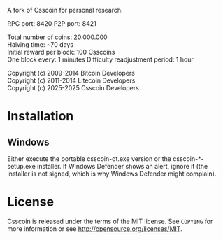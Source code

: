A fork of Csscoin for personal research.

RPC port: 8420
P2P port: 8421

Total number of coins: 20.000.000<br/>
Halving time: ~70 days<br/>
Initial reward per block: 100 Csscoins<br/>
One block every: 1 minutes
Difficulty readjustment period: 1 hour

Copyright (c) 2009-2014 Bitcoin Developers </br>
Copyright (c) 2011-2014 Litecoin Developers </br>
Copyright (c) 2025-2025 Csscoin Developers </br>

# Installation

## Windows
Either execute the portable csscoin-qt.exe version or the csscoin-*-setup.exe installer.
If Windows Defender shows an alert, ignore it (the installer is not signed, which is why Windows Defender might complain).

# License


Csscoin is released under the terms of the MIT license. See `COPYING` for more
information or see http://opensource.org/licenses/MIT.
